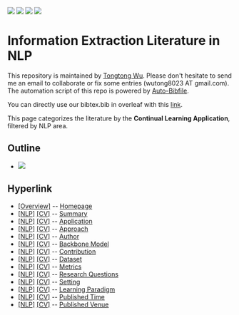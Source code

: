 [![](https://img.shields.io/badge/Awesome_Continual_Learning-yellow)](https://github.com/wutong8023/Awesome_Continual_Learning.git) [![](https://img.shields.io/badge/Awesome_Few_Shot_learning-green)](https://github.com/wutong8023/Awesome_Few_Shot_Learning.git) [![](https://img.shields.io/badge/Awesome_Information_Extraction-blue)](https://github.com/wutong8023/Awesome_Information_Extraction.git) [![](https://img.shields.io/badge/Awesome_Ideas-orange)](https://github.com/wutong8023/Awesome_Ideas.git)

# Information Extraction Literature in NLP 
This repository is maintained by [Tongtong Wu](https://wutong8023.github.io). Please don't hesitate to send me an email to collaborate or fix some entries (wutong8023 AT gmail.com). 
The automation script of this repo is powered by [Auto-Bibfile](https://github.com/wutong8023/Auto-Bibfile.git).

You can directly use our bibtex.bib in overleaf with this [link](https://github.com/wutong8023/bibtex_Tong/blob/master/bibtxt.bib).

This page categorizes the literature by the **Continual Learning Application**, filtered by NLP area.

## Outline 
- [![](https://img.shields.io/badge/Hyperlink-blue)](https://github.com/wutong8023/Awesome_Information_Extraction/blob/master/IE4nlp/application/README.md#hyperlink)
## Hyperlink 
- [[Overview]](https://github.com/wutong8023/Awesome_Information_Extraction/blob/master/README.md) -- [Homepage](https://github.com/wutong8023/Awesome_Information_Extraction/blob/master/README.md)
- [[NLP]](https://github.com/wutong8023/Awesome_Information_Extraction/blob/master/IE4nlp/./)  [[CV]](https://github.com/wutong8023/Awesome_Information_Extraction/blob/master/IE4cv/./) -- [Summary](https://github.com/wutong8023/Awesome_Information_Extraction/blob/master/IE4all/./)
- [[NLP]](https://github.com/wutong8023/Awesome_Information_Extraction/blob/master/IE4nlp/application)  [[CV]](https://github.com/wutong8023/Awesome_Information_Extraction/blob/master/IE4cv/application) -- [Application](https://github.com/wutong8023/Awesome_Information_Extraction/blob/master/IE4all/application)
- [[NLP]](https://github.com/wutong8023/Awesome_Information_Extraction/blob/master/IE4nlp/approach)  [[CV]](https://github.com/wutong8023/Awesome_Information_Extraction/blob/master/IE4cv/approach) -- [Approach](https://github.com/wutong8023/Awesome_Information_Extraction/blob/master/IE4all/approach)
- [[NLP]](https://github.com/wutong8023/Awesome_Information_Extraction/blob/master/IE4nlp/author)  [[CV]](https://github.com/wutong8023/Awesome_Information_Extraction/blob/master/IE4cv/author) -- [Author](https://github.com/wutong8023/Awesome_Information_Extraction/blob/master/IE4all/author)
- [[NLP]](https://github.com/wutong8023/Awesome_Information_Extraction/blob/master/IE4nlp/backbone_model)  [[CV]](https://github.com/wutong8023/Awesome_Information_Extraction/blob/master/IE4cv/backbone_model) -- [Backbone Model](https://github.com/wutong8023/Awesome_Information_Extraction/blob/master/IE4all/backbone_model)
- [[NLP]](https://github.com/wutong8023/Awesome_Information_Extraction/blob/master/IE4nlp/contribution)  [[CV]](https://github.com/wutong8023/Awesome_Information_Extraction/blob/master/IE4cv/contribution) -- [Contribution](https://github.com/wutong8023/Awesome_Information_Extraction/blob/master/IE4all/contribution)
- [[NLP]](https://github.com/wutong8023/Awesome_Information_Extraction/blob/master/IE4nlp/dataset)  [[CV]](https://github.com/wutong8023/Awesome_Information_Extraction/blob/master/IE4cv/dataset) -- [Dataset](https://github.com/wutong8023/Awesome_Information_Extraction/blob/master/IE4all/dataset)
- [[NLP]](https://github.com/wutong8023/Awesome_Information_Extraction/blob/master/IE4nlp/metrics)  [[CV]](https://github.com/wutong8023/Awesome_Information_Extraction/blob/master/IE4cv/metrics) -- [Metrics](https://github.com/wutong8023/Awesome_Information_Extraction/blob/master/IE4all/metrics)
- [[NLP]](https://github.com/wutong8023/Awesome_Information_Extraction/blob/master/IE4nlp/research_question)  [[CV]](https://github.com/wutong8023/Awesome_Information_Extraction/blob/master/IE4cv/research_question) -- [Research Questions](https://github.com/wutong8023/Awesome_Information_Extraction/blob/master/IE4all/research_question)
- [[NLP]](https://github.com/wutong8023/Awesome_Information_Extraction/blob/master/IE4nlp/setting)  [[CV]](https://github.com/wutong8023/Awesome_Information_Extraction/blob/master/IE4cv/setting) -- [Setting](https://github.com/wutong8023/Awesome_Information_Extraction/blob/master/IE4all/setting)
- [[NLP]](https://github.com/wutong8023/Awesome_Information_Extraction/blob/master/IE4nlp/supervision)  [[CV]](https://github.com/wutong8023/Awesome_Information_Extraction/blob/master/IE4cv/supervision) -- [ Learning Paradigm](https://github.com/wutong8023/Awesome_Information_Extraction/blob/master/IE4all/supervision)
- [[NLP]](https://github.com/wutong8023/Awesome_Information_Extraction/blob/master/IE4nlp/time)  [[CV]](https://github.com/wutong8023/Awesome_Information_Extraction/blob/master/IE4cv/time) -- [Published Time](https://github.com/wutong8023/Awesome_Information_Extraction/blob/master/IE4all/time)
- [[NLP]](https://github.com/wutong8023/Awesome_Information_Extraction/blob/master/IE4nlp/venue)  [[CV]](https://github.com/wutong8023/Awesome_Information_Extraction/blob/master/IE4cv/venue) -- [Published Venue](https://github.com/wutong8023/Awesome_Information_Extraction/blob/master/IE4all/venue)
